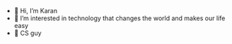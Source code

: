 - 👋 Hi, I’m Karan 
- 👀 I’m interested in technology that changes the world and makes our life easy
- 🌱 CS guy

<!---
slothtae/slothtae is a ✨ special ✨ repository because its `README.md` (this file) appears on your GitHub profile.
You can click the Preview link to take a look at your changes.
--->
